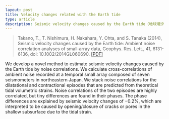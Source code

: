 ```yaml
---
layout: post
title: Velocity changes related with the Earth tide
type: article
description: Seismic velocity changes caused by the Earth tide（地球潮汐による地震波速度変化）
---
```


>Takano, T., T. Nishimura, H. Nakahara, Y. Ohta, and S. Tanaka (2014), Seismic velocity changes caused by the Earth tide: Ambient noise correlation analyses of small‐array data, Geophys. Res. Lett., 41, 6131-6136, doi: 10.1002/2014GL060690. [[PDF]](/papers/Takano+2014.pdf)

We develop a novel method to estimate seismic velocity changes caused by the Earth tide by noise correlations. We calculate cross-correlations of ambient noise recorded at a temporal small array composed of seven seismometers in northeastern Japan. We stack noise correlations for the dilatational and contractional episodes that are predicted from theoretical tidal volumetric strains. Noise correlations of the two episodes are highly correlated, but tiny differences are found in their phases. The phase differences are explained by seismic velocity changes of −0.2%, which are interpreted to be caused by opening/closure of cracks or pores in the shallow subsurface due to the tidal strain. 